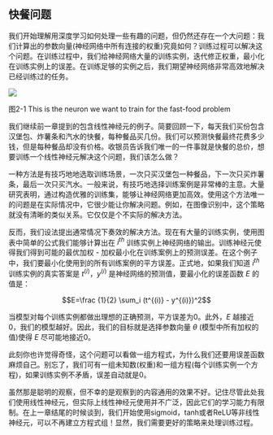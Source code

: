 ## 快餐问题
我们开始理解用深度学习如何处理一些有趣的问题，但仍然还存在一个大问题：我们计算出的参数向量(神经网络中所有连接的权重)究竟如何？训练过程可以解决这个问题。在训练过程中，我们给神经网络大量的训练实例，迭代修正权重，最小化在训练实例上的误差。在训练足够的实例之后，我们期望神经网络非常高效地解决已经训练过的任务。

![](https://github.com/lucasbyAI/Fundamental_of_Deep_Learning_ZH/blob/master/images_folder/Fig2-1.png) 

图2-1 This is the neuron we want to train for the fast-food problem

我们继续前一章提到的包含线性神经元的例子。简要回顾一下，每天我们买份包含汉堡包、炸薯条和汽水的快餐，每种餐品买几份。我们可以预测快餐最终花费多少钱，但是每种餐品却没有价格。收银员告诉我们唯一的一件事就是快餐的总价，想要训练一个线性神经元解决这个问题，我们该怎么做？

一种方法是有技巧地地选取训练场景，一次只买汉堡包一种餐品，下一次只买炸薯条，最后一次只买汽水。一般来说，有技巧地选择训练案例是非常棒的主意。大量研究表明，通过构造优雅的训练集，能够让神经网络更加高效。使用这个方法唯一的问题是在实际情况中，它很少能让你解决问题。例如，在图像识别中，这个策略就没有清晰的类似关系。它仅仅是个不实际的解决方法。

反而，我们设法提出通常情况下奏效的解决方法。现在有大量的训练实例，使用图表中简单的公式我们能够计算出在 $i^{th}$ 训练实例上神经网络的输出。训练神经元使得我们得到可能的最优加权 - 加权最小化在训练案例上的预测误差。在这个例子中，我们要最小化使用到的所有训练案例的平方误差。正式地，如果我们知道 $i^{th}$ 训练实例的真实答案是 $t^{(i)}$，$y^{(i)}$ 是神经网络的预测值，要最小化的误差函数 $E$ 的值是：

$$E=\frac {1}{2} \sum_i (t^{(i)} - y^{(i)})^2$$

当模型对每个训练实例都做出理想的正确预测，平方误差为0。此外，$E$ 越接近0，我们的模型越好。因此，我们的目标就是选择参数向量 $\theta$ (模型中所有加权的值)使得 $E$ 尽可能地接近0。

此刻你也许觉得奇怪，这个问题可以看做一组方程式，为什么我们还要用误差函数麻烦自己。别忘了，我们可有一组未知数(权重)和一组方程(每个训练实例一个方程)，如果训练实例不矛盾，误差自动就是0。

虽然那是聪明的观察，但不幸的是观察到的内容通用的效果不好。记住尽管此处我们使用线性神经元，但实际上线性神经元使用并不广泛，因此它们的学习能力有限制。在上一章结尾的时候谈到，我们开始使用sigmoid，tanh或者ReLU等非线性神经元，可以不再建立方程式组！显然，我们需要更好的策略来处理训练过程。
